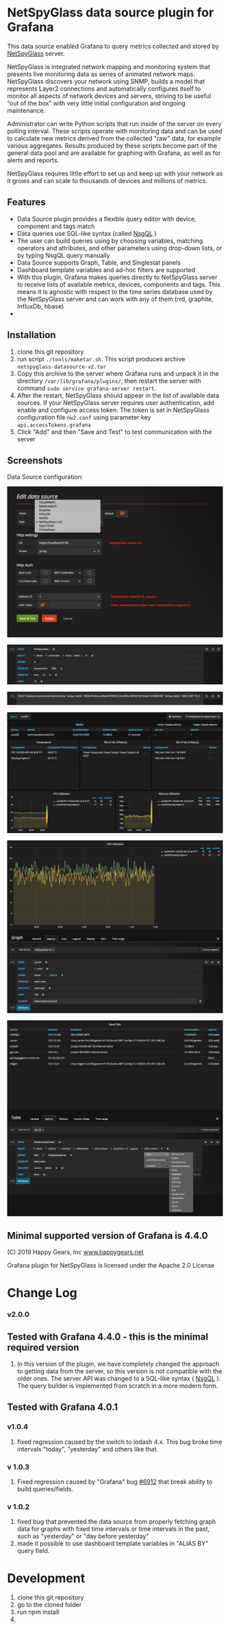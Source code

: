 # NetSpyGlass data source plugin for Grafana 

This data source enabled Grafana to query metrics collected and stored
by [NetSpyGlass](http://www.netspyglass.com) server.

NetSpyGlass is integrated network mapping and monitoring system that presents live monitoring 
data as series of animated network maps. NetSpyGlass discovers your network using SNMP,
builds a model that represents Layer2 connections and automatically configures itself to 
monitor all aspects of network devices and servers, striving to be useful “out of the box” 
with very little initial configuration and ongoing maintenance. 

Administrator can write Python scripts that run inside of the server
on every polling interval. These scripts operate with monitoring
data and can be used to calculate new metrics derived from the collected "raw" data,
for example various aggregates. Results produced by these scripts become
part of the general data pool and are available for graphing with
Grafana, as well as for alerts and reports.

NetSpyGlass requires little effort to set up and keep up with your network 
as it grows and can scale to thousands of devices and millions of metrics.


## Features

  - Data Source plugin provides a flexible query editor with device, component and tags match
  - Data queries use SQL-like syntax (called [NsgQL](http://docs.netspyglass.com/2.2.x/nsgql.html) )
  - The user can build queries using by choosing variables, matching operators
    and attributes, and other parameters using drop-down lists, or 
    by typing NsgQL query manually
  - Data Source supports Graph, Table, and Singlestat panels
  - Dashboard template variables and ad-hoc filters are supported
  - With this plugin, Grafana makes queries directly to NetSpyGlass
    server to receive lists of available metrics, devices, components
    and tags. This means it is agnostic with respect to the time series
    database used by the NetSpyGlass server and can work with any of 
    them (rrd, graphite, InfluxDb, hbase)
  - 


## Installation

1. clone this git repository
2. run script `./tools/maketar.sh`. This script produces archive `netspyglass-datasource-v2.tar`
3. Copy this archive to the server where Grafana runs and unpack it in 
the directory `/var/lib/grafana/plugins/`, then restart the server with command
`sudo service grafana-server restart`.
4. After the restart, NetSpyGlass should appear in the list of available
 data sources. If your NetSpyGlass server requires user authentication,
 add enable and configure access token. The token is set in NetSpyGlass
 configuration file `nw2.conf` using parameter key `api.accessTokens.grafana`
5. Click "Add" and then "Save and Test" to test communication with
 the server

 

## Screenshots

Data Source configuration:

![datasource configuration](https://raw.githubusercontent.com/happygears/netspyglass-grafana/v2.0.x/doc/screenshots/nsg-grafana-plugin-v2-edit-data-source.png)

![query editor screenshot](https://raw.githubusercontent.com/happygears/netspyglass-grafana/v2.0.x/doc/screenshots/nsg-grafana-plugin-v2-query-editor-1.png)

![query editor screenshot](https://raw.githubusercontent.com/happygears/netspyglass-grafana/v2.0.x/doc/screenshots/nsg-grafana-plugin-v2-query-editor-nsgql.png)

![device dshboard](https://raw.githubusercontent.com/happygears/netspyglass-grafana/v2.0.x/doc/screenshots/nsg-grafana-plugin-v2-device-dashboard.png)

![graph panel](https://raw.githubusercontent.com/happygears/netspyglass-grafana/v2.0.x/doc/screenshots/nsg-grafana-plugin-v2-graph-panel.png)

![table panel](https://raw.githubusercontent.com/happygears/netspyglass-grafana/v2.0.x/doc/screenshots/nsg-grafana-plugin-v2-table-panel.png)

## Minimal supported version of Grafana is 4.4.0

(C) 2019 Happy Gears, Inc  www.happygears.net

Grafana plugin for NetSpyGlass is licensed under the Apache 2.0 License

# Change Log


### v2.0.0
## Tested with Grafana 4.4.0 - this is the minimal required version

1. In this version of the plugin, we have completely changed the approach to getting data from 
   the server, so this version is not compatible with the older ones. The server API was changed to 
   a SQL-like syntax ( [NsgQL](http://docs.netspyglass.com/2.2.x/nsgql.html) ). The query builder is 
   implemented from scratch in a more modern form.


## Tested with Grafana 4.0.1
### v1.0.4

1. fixed regression caused by the switch to lodash 4.x. This bug broke time intervals "today", 
   "yesterday" and others like that.


### v 1.0.3
1. Fixed regression caused by "Grafana" bug [#6912](https://github.com/grafana/grafana/pull/6912) 
that break ability to build queries/fields.


### v 1.0.2

1. fixed bug that prevented the data source from properly fetching graph
data for graphs with fixed time intervals or time intervals in the past,
such as "yesterday" or "day before yesterday"
2. made it possible to use dashboard template variables in "ALIAS BY"
query field.


# Development

1. clone this git repository
2. go to the cloned folder
3. run npm install 
4. 

